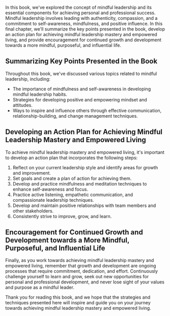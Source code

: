 
In this book, we've explored the concept of mindful leadership and its essential components for achieving personal and professional success. Mindful leadership involves leading with authenticity, compassion, and a commitment to self-awareness, mindfulness, and positive influence. In this final chapter, we'll summarize the key points presented in the book, develop an action plan for achieving mindful leadership mastery and empowered living, and provide encouragement for continued growth and development towards a more mindful, purposeful, and influential life.

Summarizing Key Points Presented in the Book
--------------------------------------------

Throughout this book, we've discussed various topics related to mindful leadership, including:

* The importance of mindfulness and self-awareness in developing mindful leadership habits.
* Strategies for developing positive and empowering mindset and attitudes.
* Ways to inspire and influence others through effective communication, relationship-building, and change management techniques.

Developing an Action Plan for Achieving Mindful Leadership Mastery and Empowered Living
---------------------------------------------------------------------------------------

To achieve mindful leadership mastery and empowered living, it's important to develop an action plan that incorporates the following steps:

1. Reflect on your current leadership style and identify areas for growth and improvement.
2. Set goals and create a plan of action for achieving them.
3. Develop and practice mindfulness and meditation techniques to enhance self-awareness and focus.
4. Practice active listening, empathetic communication, and compassionate leadership techniques.
5. Develop and maintain positive relationships with team members and other stakeholders.
6. Consistently strive to improve, grow, and learn.

Encouragement for Continued Growth and Development towards a More Mindful, Purposeful, and Influential Life
-----------------------------------------------------------------------------------------------------------

Finally, as you work towards achieving mindful leadership mastery and empowered living, remember that growth and development are ongoing processes that require commitment, dedication, and effort. Continuously challenge yourself to learn and grow, seek out new opportunities for personal and professional development, and never lose sight of your values and purpose as a mindful leader.

Thank you for reading this book, and we hope that the strategies and techniques presented here will inspire and guide you on your journey towards achieving mindful leadership mastery and empowered living.
